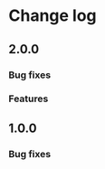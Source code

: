 # Change log

## 2.0.0

### Bug fixes

### Features

## 1.0.0

### Bug fixes

<!-- markdownlint-configure-file {
  "no-duplicate-heading": {
    "allow_different_nesting": true
  }
} -->
